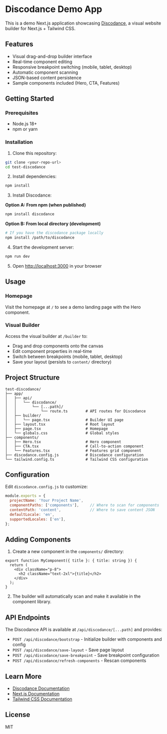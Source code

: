 # Discodance Demo App

This is a demo Next.js application showcasing [Discodance](https://github.com/yourusername/discodance), a visual website builder for Next.js + Tailwind CSS.

## Features

- Visual drag-and-drop builder interface
- Real-time component editing
- Responsive breakpoint switching (mobile, tablet, desktop)
- Automatic component scanning
- JSON-based content persistence
- Sample components included (Hero, CTA, Features)

## Getting Started

### Prerequisites

- Node.js 18+
- npm or yarn

### Installation

1. Clone this repository:
```bash
git clone <your-repo-url>
cd test-discodance
```

2. Install dependencies:
```bash
npm install
```

3. Install Discodance:

**Option A: From npm (when published)**
```bash
npm install discodance
```

**Option B: From local directory (development)**
```bash
# If you have the discodance package locally
npm install /path/to/discodance
```

4. Start the development server:
```bash
npm run dev
```

5. Open [http://localhost:3000](http://localhost:3000) in your browser

## Usage

### Homepage
Visit the homepage at `/` to see a demo landing page with the Hero component.

### Visual Builder
Access the visual builder at `/builder` to:
- Drag and drop components onto the canvas
- Edit component properties in real-time
- Switch between breakpoints (mobile, tablet, desktop)
- Save your layout (persists to `content/` directory)

## Project Structure

```
test-discodance/
├── app/
│   ├── api/
│   │   └── discodance/
│   │       └── [...path]/
│   │           └── route.ts        # API routes for Discodance
│   ├── builder/
│   │   └── page.tsx                # Builder UI page
│   ├── layout.tsx                  # Root layout
│   ├── page.tsx                    # Homepage
│   └── globals.css                 # Global styles
├── components/
│   ├── Hero.tsx                    # Hero component
│   ├── CTA.tsx                     # Call-to-action component
│   └── Features.tsx                # Features grid component
├── discodance.config.js            # Discodance configuration
└── tailwind.config.ts              # Tailwind CSS configuration
```

## Configuration

Edit `discodance.config.js` to customize:

```javascript
module.exports = {
  projectName: 'Your Project Name',
  componentPaths: ['components'],     // Where to scan for components
  contentPath: 'content',             // Where to save content JSON
  defaultLocale: 'en',
  supportedLocales: ['en'],
};
```

## Adding Components

1. Create a new component in the `components/` directory:

```tsx
export function MyComponent({ title }: { title: string }) {
  return (
    <div className="p-8">
      <h2 className="text-2xl">{title}</h2>
    </div>
  );
}
```

2. The builder will automatically scan and make it available in the component library.

## API Endpoints

The Discodance API is available at `/api/discodance/[...path]` and provides:

- `POST /api/discodance/bootstrap` - Initialize builder with components and config
- `POST /api/discodance/save-layout` - Save page layout
- `POST /api/discodance/save-breakpoint` - Save breakpoint configuration
- `POST /api/discodance/refresh-components` - Rescan components

## Learn More

- [Discodance Documentation](https://github.com/yourusername/discodance)
- [Next.js Documentation](https://nextjs.org/docs)
- [Tailwind CSS Documentation](https://tailwindcss.com/docs)

## License

MIT
